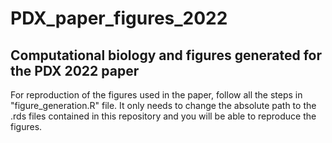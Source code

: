 # PDX_paper_figures_2022

## Computational biology and figures generated for the PDX 2022 paper

For reproduction of the figures used in the paper, follow all the steps in "figure_generation.R" file. It only needs to change the absolute path to the .rds files contained in this repository and you will be able to reproduce the figures.
